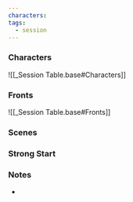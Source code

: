 ```yaml
---
characters:
tags:
  - session
---
```

### Characters
![[_Session Table.base#Characters]]

### Fronts
![[_Session Table.base#Fronts]]

### Scenes

### Strong Start

### Notes
- 